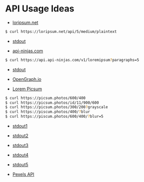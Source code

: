 # API Usage Ideas

- [loripsum.net](https://loripsum.net)

```sh
$ curl https://loripsum.net/api/5/medium/plaintext
```

   - [stdout](https://loripsum.net/api/5/medium/plaintext)

- [api-ninjas.com](https://api-ninjas.com)

```sh
$ curl https://api.api-ninjas.com/v1/loremipsum?paragraphs=5
```

   - [stdout](https://api.api-ninjas.com/v1/loremipsum?paragraphs=5)

- [OpenGraph.io](https://www.opengraph.io)
- [Lorem Picsum](https://picsum.photos)

```sh
$ curl https://picsum.photos/600/400
$ curl https://picsum.photos/id/11/900/600
$ curl https://picsum.photos/300/200?grayscale
$ curl https://piscum.photos/400/?blur
$ curl https://piscum.photos/600/400/?blur=5
```

   - [stdout1](https://picsum.photos/600/400)
   - [stdout2](https://picsum.photos/id/11/900/600)
   - [stdout3](https://picsum.photos/300/200?grayscale)
   - [stdout4](https://picsum.photos/400/?blur)
   - [stdout5](https://picsum.photos/600/400/?blur=5)

- [Pexels API](https://www.pexels.com/api/)
